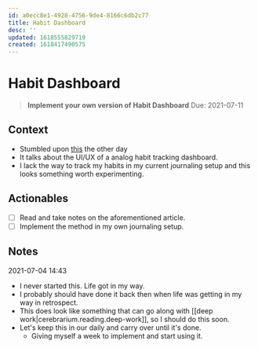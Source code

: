 ```yaml
---
id: a0ecc8e1-4928-4756-9de4-8166c6db2c77
title: Habit Dashboard
desc: ''
updated: 1618555829719
created: 1618417490575
---
```


# Habit Dashboard

> **Implement your own version of Habit Dashboard**
> Due: 2021-07-11

## Context
- Stumbled upon [this](https://betterhumans.pub/draft-how-to-hack-your-brain-to-achieve-consistency-that-lasts-7f5fdc520d28) the other day
- It talks about the UI/UX of a analog habit tracking dashboard.
- I lack the way to track my habits in my current journaling setup and this looks something worth experimenting.

## Actionables

- [ ] Read and take notes on the aforementioned article.
- [ ] Implement the method in my own journaling setup.

## Notes
2021-07-04 14:43
- I never started this. Life got in my way.
- I probably should have done it back then when life was getting in my way in retrospect.
- This does look like something that can go along with [[deep work|cerebrarium.reading.deep-work]], so I should do this soon.
- Let's keep this in our daily and carry over until it's done.
  - Giving myself a week to implement and start using it.
